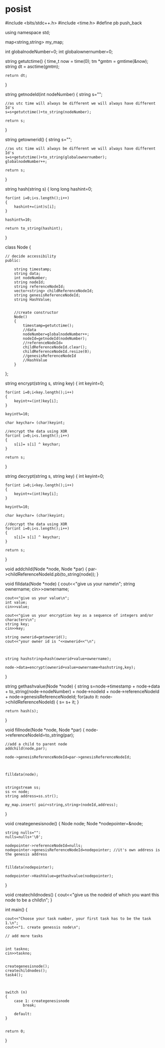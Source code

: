 # posist

#include <bits/stdc++.h>
#include <time.h>
#define pb push_back
 
using namespace std;


map<string,string> my_map;

int globalnodeNumber=0;
int globalownernumber=0;
 
string getutctime()
{
	time_t now = time(0);
	tm *gmtm = gmtime(&now);
	string dt = asctime(gmtm);
	
	return dt;
} 

string getnodeId(int nodeNumber)
{
	string s="";
	
	//as utc time will always be different we will always have different Id's 
	s=s+getutctime()+to_string(nodeNumber);
	
	return s;
}
 
 
string getownerid()
{
	string s="";
	
	//as utc time will always be different we will always have different Id's 
	s=s+getutctime()+to_string(globalownernumber);
	globalnodeNumber++;
	
	return s;
	
} 

string hash(string s)
{
	long long hashint=0;
	
	for(int i=0;i<s.length();i++)
	{
		hashint+=(int)s[i];
	}
	
	hashint%=10;
	
	return to_string(hashint);
}

class Node
{
	
	// decide accessibility
	public:
	
		string timestamp;
		string data;
		int nodeNumber;
		string nodeId;
		string referenceNodeId;
		vector<string> childReferenceNodeId;
		string genesisReferenceNodeId;
		string HashValue;
		
		
		//create constructor
		Node()
		{
			timestamp=getutctime();
			//data
			nodeNumber=globalnodeNumber++;
			nodeId=getnodeId(nodeNumber);
			//referenceNodeId=
			childReferenceNodeId.clear();
			childReferenceNodeId.resize(0);
			//genesisReferenceNodeId
			//HashValue
		}
	
	
	
	
};


string encrypt(string s, string key)
{
	int keyint=0;
	
	for(int i=0;i<key.length();i++)
	{
		keyint+=(int)key[i];
	}
	
	keyint%=10;
	
	char keychar= (char)keyint;
	
	//encrypt the data using XOR
	for(int i=0;i<s.length();i++)
	{
		s[i]= s[i] ^ keychar;
	}
	
	return s;
}


string decrypt(string s, string key)
{
	int keyint=0;
	
	for(int i=0;i<key.length();i++)
	{
		keyint+=(int)key[i];
	}
	
	keyint%=10;
	
	char keychar= (char)keyint;
	
	//decrypt the data using XOR
	for(int i=0;i<s.length();i++)
	{
		s[i]= s[i] ^ keychar;
	}
	
	return s;
}

void addchild(Node *node, Node *par)
{
	par->childReferenceNodeId.pb(to_string(node));
}


void filldata(Node *node)
{
	cout<<"give us your name\n";
	string ownername;
	cin>>ownername;
	
	cout<<"give us your value\n";
	int value;
	cin>>value;
	
	cout<<"give us your encryption key as a sequence of integers and/or characters\n";
	string key;
	cin>>key;
	
	string ownerid=getownerid();
	cout<<"your owner id is "<<ownerid<<"\n";
	
	
	
	string hashstring=hash(ownerid+value+ownername);
	
	node->data=encrypt(ownerid+value+ownername+hashstring,key);
	
}


string gethashvalue(Node *node)
{
	string s=node->timestamp + node->data + to_string(node->nodeNumber) + node->nodeId + node->referenceNodeId + node->genesisReferenceNodeId;
	for(auto it: node->childReferenceNodeId)
	{
		s= s+ it;
	}
	
	return hash(s);
}

void fillnode(Node *node, Node *par)
{
	node->referenceNodeId=to_string(par);
	
	//add a child to parent node
	addchild(node,par);
	
	node->genesisReferenceNodeId=par->genesisReferenceNodeId;
	
	
	
	filldata(node);
	
	
	stringstream ss;
	ss << node;
	string address=ss.str();
	
	my_map.insert( pair<string,string>(nodeId,address);
	
}


void creategenesisnode()
{
	Node node;
	Node *nodepointer=&node;
	
	string nulls="":
	nulls=nulls+'\0';
	
	nodepointer->referenceNodeId=nulls;
	nodepointer->genesisReferenceNodeId=nodepointer; //it's own address is the genesis address
	
	
	filldata(nodepointer);
	
	nodepointer->HashValue=gethashvalue(nodepointer);
	
}


void createchildnodes()
{
	cout<<"give us the nodeid of which you want this node to be a child\n";
}



int main()
{
	
	cout<<"Choose your task number, your first task has to be the task 1.\n";
	cout<<"1. create genessis node\n";
	
	// add more tasks
	
	
	int taskno;
	cin>>taskno;
	
	
	creategenesisnode();
	createchildnodes();
	task4();
	
	
	
	switch (n)
	{
		case 1: creategenesisnode
			break;

		default: 
	}
	
	
	return 0;
}
